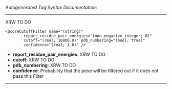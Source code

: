 _Autogenerated Tag Syntax Documentation:_

---
XRW TO DO

```
<ScoreCutoffFilter name="(string)"
        report_residue_pair_energies="(non_negative_integer; 0)"
        cutoff="(real; 10000.0)" pdb_numbering="(bool; true)"
        confidence="(real; 1.0)" />
```

-   **report_residue_pair_energies**: XRW TO DO
-   **cutoff**: XRW TO DO
-   **pdb_numbering**: XRW TO DO
-   **confidence**: Probability that the pose will be filtered out if it does not pass this Filter

---
